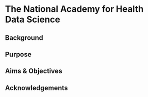 # The National Academy for Health Data Science

## Background

## Purpose

## Aims & Objectives

## Acknowledgements
